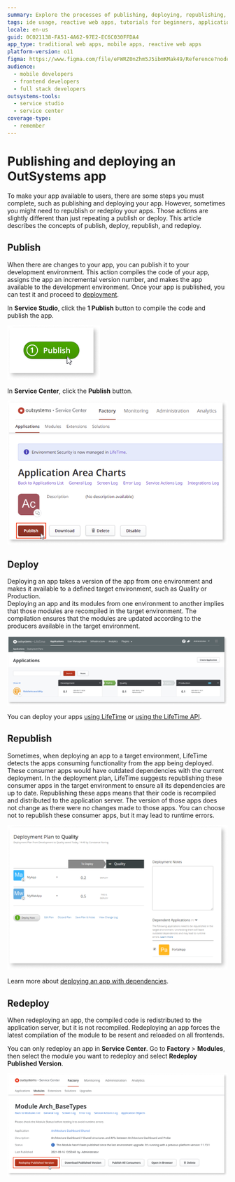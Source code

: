 ```yaml
---
summary: Explore the processes of publishing, deploying, republishing, and redeploying apps in OutSystems 11 (O11).
tags: ide usage, reactive web apps, tutorials for beginners, application lifecycle management
locale: en-us
guid: 0C021138-FA51-4A62-97E2-EC6C030FFDA4
app_type: traditional web apps, mobile apps, reactive web apps
platform-version: o11
figma: https://www.figma.com/file/eFWRZ0nZhm5J5ibmKMak49/Reference?node-id=2322:3941
audience:
  - mobile developers
  - frontend developers
  - full stack developers
outsystems-tools:
  - service studio
  - service center
coverage-type:
  - remember
---
```


# Publishing and deploying an OutSystems app

To make your app available to users, there are some steps you must complete, such as publishing and deploying your app. However, sometimes you might need to republish or redeploy your apps. Those actions are slightly different than just repeating a publish or deploy. This article describes the concepts of publish, deploy, republish, and redeploy.  

## Publish

When there are changes to your app, you can publish it to your development environment. This action compiles the code of your app, assigns the app an incremental version number, and makes the app available to the development environment. Once your app is published, you can test it and proceed to [deployment](#deploy).  

In **Service Studio**, click the **1 Publish** button to compile the code and publish the app.  

![Screenshot of the Service Studio interface with the '1 Publish' button highlighted](images/1-publish-ss.png "Publishing in Service Studio")

In **Service Center**, click the **Publish** button. 

![Screenshot of the Service Center interface with the 'Publish' button highlighted](images/publish-sc.png "Publishing in Service Center")

## Deploy

Deploying an app takes a version of the app from one environment and makes it available to a defined target environment, such as Quality or Production.  
Deploying an app and its modules from one environment to another implies that those modules  are recompiled in the target environment. The compilation ensures that the modules are updated according to the producers available in the target environment.  

![Flowchart illustrating the deployment process of an app using LifeTime](images/deploy-lt.png "Deployment Process")

You can deploy your apps [using LifeTime](../../deploying-apps/deploy-an-application.md) or [using the LifeTime API](../apis/lifetime-deployment/examples/api-deploy-app.md).  

## Republish

Sometimes, when deploying an app to a target environment, LifeTime detects the apps consuming functionality from the app being deployed. These consumer apps would have outdated dependencies with the current deployment. In the deployment plan, LifeTime suggests republishing these consumer apps in the target environment to ensure all its dependencies are up to date. Republishing these apps means that their code is recompiled and distributed to the application server. The version of those apps does not change as there were no changes made to those apps. You can choose not to republish these consumer apps, but it may lead to runtime errors.  

![Screenshot showing the LifeTime deployment plan suggesting republishing of consumer apps with outdated dependencies](images/deploy-dependencies-lt.png "Deploying with Dependencies")

Learn more about [deploying an app with dependencies](../../deploying-apps/deploy-an-application-with-dependencies.md).

## Redeploy

When redeploying an app, the compiled code is redistributed to the application server, but it is not recompiled. Redeploying an app forces the latest compilation of the module to be resent and reloaded on all frontends.  

You can only redeploy an app in **Service Center**. Go to **Factory** > **Modules**, then select the module you want to redeploy and select **Redeploy Published Version**.

![Screenshot of the Service Center interface with the 'Redeploy Published Version' option for a module](images/redeploy-sc.png "Redeploying in Service Center")





